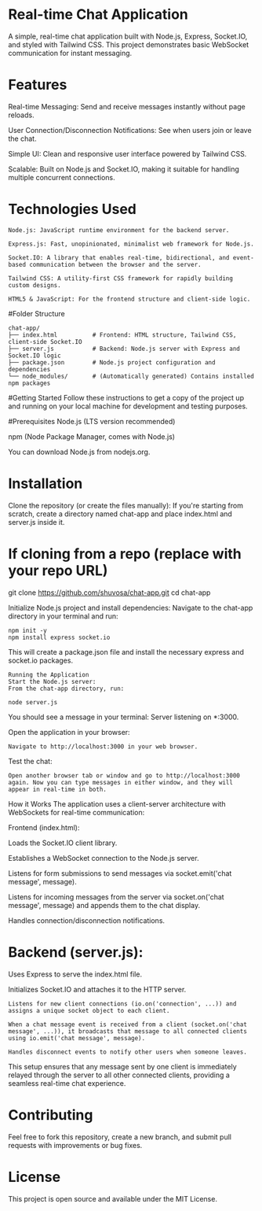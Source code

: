 # Real-time Chat Application
A simple, real-time chat application built with Node.js, Express, Socket.IO, and styled with Tailwind CSS. This project demonstrates basic WebSocket communication for instant messaging.

# Features
Real-time Messaging: Send and receive messages instantly without page reloads.

User Connection/Disconnection Notifications: See when users join or leave the chat.

Simple UI: Clean and responsive user interface powered by Tailwind CSS.

Scalable: Built on Node.js and Socket.IO, making it suitable for handling multiple concurrent connections.

# Technologies Used
```
Node.js: JavaScript runtime environment for the backend server.

Express.js: Fast, unopinionated, minimalist web framework for Node.js.

Socket.IO: A library that enables real-time, bidirectional, and event-based communication between the browser and the server.

Tailwind CSS: A utility-first CSS framework for rapidly building custom designs.

HTML5 & JavaScript: For the frontend structure and client-side logic.
```
#Folder Structure
```
chat-app/
├── index.html          # Frontend: HTML structure, Tailwind CSS, client-side Socket.IO
├── server.js           # Backend: Node.js server with Express and Socket.IO logic
├── package.json        # Node.js project configuration and dependencies
└── node_modules/       # (Automatically generated) Contains installed npm packages
```
#Getting Started
Follow these instructions to get a copy of the project up and running on your local machine for development and testing purposes.

#Prerequisites
Node.js (LTS version recommended)

npm (Node Package Manager, comes with Node.js)

You can download Node.js from nodejs.org.

# Installation
Clone the repository (or create the files manually):
If you're starting from scratch, create a directory named chat-app and place index.html and server.js inside it.

# If cloning from a repo (replace with your repo URL)
git clone https://github.com/shuvosa/chat-app.git
cd chat-app

Initialize Node.js project and install dependencies:
Navigate to the chat-app directory in your terminal and run:
```
npm init -y
npm install express socket.io
```
This will create a package.json file and install the necessary express and socket.io packages.
```
Running the Application
Start the Node.js server:
From the chat-app directory, run:

node server.js
```
You should see a message in your terminal: Server listening on *:3000.

Open the application in your browser:
```
Navigate to http://localhost:3000 in your web browser.
```
Test the chat:
```
Open another browser tab or window and go to http://localhost:3000 again. Now you can type messages in either window, and they will appear in real-time in both.
```
How it Works
The application uses a client-server architecture with WebSockets for real-time communication:

Frontend (index.html):

Loads the Socket.IO client library.

Establishes a WebSocket connection to the Node.js server.

Listens for form submissions to send messages via socket.emit('chat message', message).

Listens for incoming messages from the server via socket.on('chat message', message) and appends them to the chat display.

Handles connection/disconnection notifications.

 # Backend (server.js):

Uses Express to serve the index.html file.

Initializes Socket.IO and attaches it to the HTTP server.
```
Listens for new client connections (io.on('connection', ...)) and assigns a unique socket object to each client.

When a chat message event is received from a client (socket.on('chat message', ...)), it broadcasts that message to all connected clients using io.emit('chat message', message).

Handles disconnect events to notify other users when someone leaves.
```

This setup ensures that any message sent by one client is immediately relayed through the server to all other connected clients, providing a seamless real-time chat experience.

# Contributing
Feel free to fork this repository, create a new branch, and submit pull requests with improvements or bug fixes.

# License
This project is open source and available under the MIT License.
